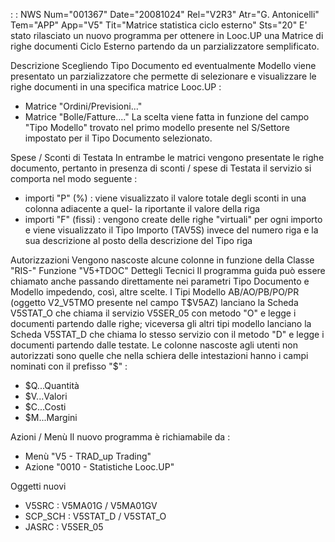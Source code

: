  :  : NWS Num="001367" Date="20081024" Rel="V2R3" Atr="G. Antonicelli" Tem="APP" App="V5" Tit="Matrice statistica ciclo esterno" Sts="20"
E' stato rilasciato un nuovo programma per ottenere in Looc.UP una Matrice di righe documenti Ciclo
Esterno partendo da un parzializzatore semplificato.

Descrizione
Scegliendo Tipo Documento ed eventualmente Modello viene presentato un parzializzatore che permette
di selezionare e visualizzare le righe documenti in una specifica matrice Looc.UP : 
- Matrice "Ordini/Previsioni..."
- Matrice "Bolle/Fatture...."
La scelta viene fatta in funzione del campo "Tipo Modello" trovato nel primo modello presente nel S/Settore impostato per il Tipo Documento selezionato.

Spese / Sconti di Testata
In entrambe le matrici vengono presentate le righe documento, pertanto in presenza di sconti / spese
di Testata il servizio si comporta nel modo seguente : 
- importi "P" (%) :  viene visualizzato il valore totale degli sconti in una colonna adiacente a quel-
la riportante il valore della riga
- importi "F" (fissi)  :  vengono create delle righe "virtuali" per ogni importo e viene visualizzato
il Tipo Importo (TAV5S) invece del numero riga e la sua descrizione al posto della descrizione del
Tipo riga

Autorizzazioni
Vengono nascoste alcune colonne in funzione della Classe "RIS-" Funzione "V5+TDOC" 
Dettegli Tecnici
Il programma guida può essere chiamato anche passando direttamente nei parametri Tipo Documento e Modello impedendo, così, altre scelte.
I Tipi Modello AB/AO/PB/PO/PR  (oggetto V2_V5TMO presente nel campo T$V5AZ) lanciano la Scheda V5STAT_O che chiama il servizio V5SER_05 con metodo "O" e legge i documenti partendo dalle righe; viceversa gli altri tipi modello lanciano la Scheda V5STAT_D che chiama lo stesso servizio con il metodo "D" e legge i documenti partendo dalle testate.
Le colonne nascoste agli utenti non autorizzati sono quelle che nella schiera delle intestazioni hanno i campi nominati con il prefisso "$" : 
- $Q...Quantità
- $V...Valori
- $C...Costi
- $M...Margini

Azioni / Menù
Il nuovo programma è richiamabile da : 
- Menù   "V5   - TRAD_up Trading"
- Azione "0010 - Statistiche Looc.UP"

Oggetti nuovi
- V5SRC    :  V5MA01G  / V5MA01GV
- SCP_SCH  :  V5STAT_D / V5STAT_O
- JASRC    :  V5SER_05
